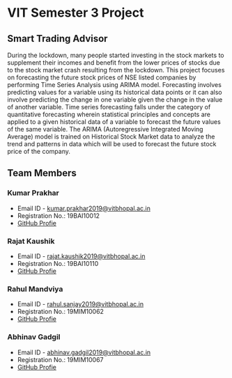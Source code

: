 # VIT Semester 3 Project
## Smart Trading Advisor

During the lockdown, many people started investing in the stock markets to supplement their incomes and benefit from the lower prices of stocks due to the stock market crash resulting from the lockdown. This project focuses on forecasting the future stock prices of NSE listed companies by performing Time Series Analysis using ARIMA model. Forecasting involves predicting values for a variable using its historical data points or it can also involve predicting the change in one variable given the change in the value of another variable. Time series forecasting falls under the category of quantitative forecasting wherein statistical principles and concepts are applied to a given historical data of a variable to forecast the future values of the same variable. The ARIMA (Autoregressive Integrated Moving Average) model is trained on Historical Stock Market data to analyze the trend and patterns in data which will be used to forecast the future stock price of the company.

## Team Members

### Kumar Prakhar
* Email ID - kumar.prakhar2019@vitbhopal.ac.in
* Registration No.: 19BAI10012
* [GitHub Profie](https://github.com/kprakhar27/)

### Rajat Kaushik
* Email ID - rajat.kaushik2019@vitbhopal.ac.in
* Registration No.: 19BAI10110
* [GitHub Profie](https://github.com/Rajat-Kaushik99/)

### Rahul Mandviya
* Email ID - rahul.sanjay2019@vitbhopal.ac.in
* Registration No.: 19MIM10062
* [GitHub Profie](https://github.com/Rahulm116/)

### Abhinav Gadgil
* Email ID - abhinav.gadgil2019@vitbhopal.ac.in
* Registration No.: 19MIM10067
* [GitHub Profie](https://github.com/Abhigadgil15/)
